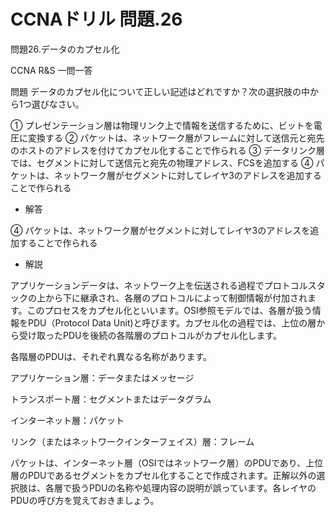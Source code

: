 # CCNAドリル 問題.26

問題26.データのカプセル化

CCNA R&S 一問一答

問題
データのカプセル化について正しい記述はどれですか？次の選択肢の中から1つ選びなさい。

① プレゼンテーション層は物理リンク上で情報を送信するために、ビットを電圧に変換する
② パケットは、ネットワーク層がフレームに対して送信元と宛先のホストのアドレスを付けてカプセル化することで作られる
③ データリンク層では、セグメントに対して送信元と宛先の物理アドレス、FCSを追加する
④ パケットは、ネットワーク層がセグメントに対してレイヤ3のアドレスを追加することで作られる

- 解答

④ パケットは、ネットワーク層がセグメントに対してレイヤ3のアドレスを追加することで作られる

- 解説

アプリケーションデータは、ネットワーク上を伝送される過程でプロトコルスタックの上から下に継承され、各層のプロトコルによって制御情報が付加されます。このプロセスをカプセル化といいます。OSI参照モデルでは、各層が扱う情報をPDU（Protocol Data Unit)と呼びます。カプセル化の過程では、上位の層から受け取ったPDUを後続の各階層のプロトコルがカプセル化します。

各階層のPDUは、それぞれ異なる名称があります。

アプリケーション層：データまたはメッセージ

トランスポート層：セグメントまたはデータグラム

インターネット層：パケット

リンク（またはネットワークインターフェイス）層：フレーム

パケットは、インターネット層（OSIではネットワーク層）のPDUであり、上位層のPDUであるセグメントをカプセル化することで作成されます。正解以外の選択肢は、各層で扱うPDUの名称や処理内容の説明が誤っています。各レイヤのPDUの呼び方を覚えておきましょう。